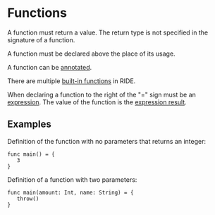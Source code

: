 # Functions

A function must return a value. The return type is not specified in the signature of a function.

A function must be declared above the place of its usage.

A function can be [annotated](/ride/annotations.md).

There are multiple [built-in functions](/ride/functions/built-in-functions.md) in RIDE.

When declaring a function to the right of the "=" sign must be an [expression](/ride/expression.md). The value of the function is the [expression result](/ride/expression.md#expression-result).

## Examples

Definition of the function with no parameters that returns an integer:

``` ride
func main() = {
   3
}
```

Definition of a function with two parameters:

``` ride
func main(amount: Int, name: String) = {
   throw()
}
```

